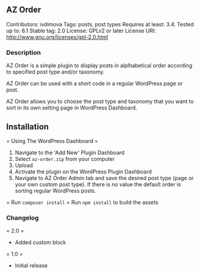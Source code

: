 ## AZ Order
Contributors: ivdimova
Tags: posts, post types
Requires at least: 3.4.
Tested up to: 6.1
Stable tag: 2.0
License: GPLv2 or later
License URI: http://www.gnu.org/licenses/gpl-2.0.html
 
### Description

AZ Order is a simple plugin to display posts in alplhabetical order according to specified post type and/or taxonomy.

AZ Order can be used with a short code in a regular WordPress page or post.

AZ Order allows you to choose the post type and taxonomy that you want to sort in its own setting page in WordPress Dashboard.
 
## Installation
 
= Using The WordPress Dashboard =
 
1. Navigate to the 'Add New' Plugin Dashboard
2. Select `az-order.zip` from your computer
3. Upload
4. Activate the plugin on the WordPress Plugin Dashboard
5. Navigate to AZ Order Admin tab and save the desired post type (page or your own custom post type). If there is no value the default order is sorting regular WordPress posts.

= Run `composer install`
= Run `npm install` to build the assets
 
### Changelog

= 2.0 =
* Added custom block 
 
= 1.0 =
* Initial release